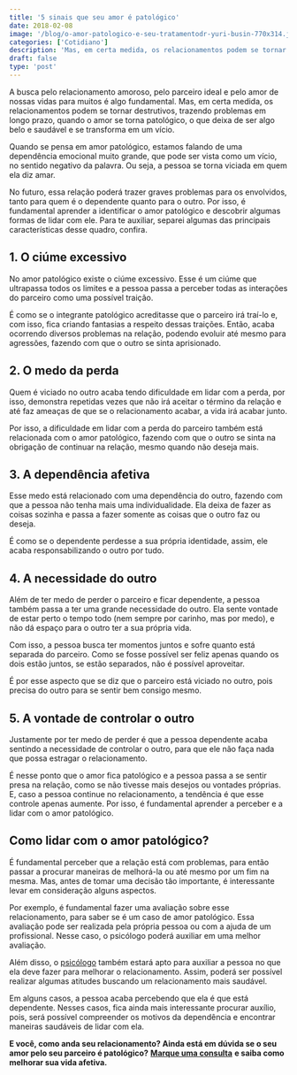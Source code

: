 ```yaml
---
title: '5 sinais que seu amor é patológico'
date: 2018-02-08
image: '/blog/o-amor-patologico-e-seu-tratamentodr-yuri-busin-770x314.jpg'
categories: ['Cotidiano']
description: 'Mas, em certa medida, os relacionamentos podem se tornar destrutivos, trazendo problemas em longo prazo, quando o amor é patológico...'
draft: false
type: 'post'
---
```


A busca pelo relacionamento amoroso, pelo parceiro ideal e pelo amor de nossas vidas para muitos é algo fundamental. Mas, em certa medida, os relacionamentos podem se tornar destrutivos, trazendo problemas em longo prazo, quando o amor se torna patológico, o que deixa de ser algo belo e saudável e se transforma em um vício.

Quando se pensa em amor patológico, estamos falando de uma dependência emocional muito grande, que pode ser vista como um vício, no sentido negativo da palavra. Ou seja, a pessoa se torna viciada em quem ela diz amar.

No futuro, essa relação poderá trazer graves problemas para os envolvidos, tanto para quem é o dependente quanto para o outro. Por isso, é fundamental aprender a identificar o amor patológico e descobrir algumas formas de lidar com ele. Para te auxiliar, separei algumas das principais características desse quadro, confira.

## **1. O ciúme excessivo**

No amor patológico existe o ciúme excessivo. Esse é um ciúme que ultrapassa todos os limites e a pessoa passa a perceber todas as interações do parceiro como uma possível traição.

É como se o integrante patológico acreditasse que o parceiro irá traí-lo e, com isso, fica criando fantasias a respeito dessas traições. Então, acaba ocorrendo diversos problemas na relação, podendo evoluir até mesmo para agressões, fazendo com que o outro se sinta aprisionado.

## **2. O medo da perda**

Quem é viciado no outro acaba tendo dificuldade em lidar com a perda, por isso, demonstra repetidas vezes que não irá aceitar o término da relação e até faz ameaças de que se o relacionamento acabar, a vida irá acabar junto.

Por isso, a dificuldade em lidar com a perda do parceiro também está relacionada com o amor patológico, fazendo com que o outro se sinta na obrigação de continuar na relação, mesmo quando não deseja mais.

## **3. A dependência afetiva**

Esse medo está relacionado com uma dependência do outro, fazendo com que a pessoa não tenha mais uma individualidade. Ela deixa de fazer as coisas sozinha e passa a fazer somente as coisas que o outro faz ou deseja.

É como se o dependente perdesse a sua própria identidade, assim, ele acaba responsabilizando o outro por tudo.

## **4. A necessidade do outro**

Além de ter medo de perder o parceiro e ficar dependente, a pessoa também passa a ter uma grande necessidade do outro. Ela sente vontade de estar perto o tempo todo (nem sempre por carinho, mas por medo), e não dá espaço para o outro ter a sua própria vida.

Com isso, a pessoa busca ter momentos juntos e sofre quanto está separada do parceiro. Como se fosse possível ser feliz apenas quando os dois estão juntos, se estão separados, não é possível aproveitar.

É por esse aspecto que se diz que o parceiro está viciado no outro, pois precisa do outro para se sentir bem consigo mesmo.

## **5. A vontade de controlar o outro**

Justamente por ter medo de perder é que a pessoa dependente acaba sentindo a necessidade de controlar o outro, para que ele não faça nada que possa estragar o relacionamento.

É nesse ponto que o amor fica patológico e a pessoa passa a se sentir presa na relação, como se não tivesse mais desejos ou vontades próprias. E, caso a pessoa continue no relacionamento, a tendência é que esse controle apenas aumente. Por isso, é fundamental aprender a perceber e a lidar com o amor patológico.

## **Como lidar com o amor patológico?**

É fundamental perceber que a relação está com problemas, para então passar a procurar maneiras de melhorá-la ou até mesmo por um fim na mesma. Mas, antes de tomar uma decisão tão importante, é interessante levar em consideração alguns aspectos.

Por exemplo, é fundamental fazer uma avaliação sobre esse relacionamento, para saber se é um caso de amor patológico. Essa avaliação pode ser realizada pela própria pessoa ou com a ajuda de um profissional. Nesse caso, o psicólogo poderá auxiliar em uma melhor avaliação.

Além disso, o [psicólogo](/sobre-o-yuri-busin/) também estará apto para auxiliar a pessoa no que ela deve fazer para melhorar o relacionamento. Assim, poderá ser possível realizar algumas atitudes buscando um relacionamento mais saudável.

Em alguns casos, a pessoa acaba percebendo que ela é que está dependente. Nesses casos, fica ainda mais interessante procurar auxílio, pois, será possível compreender os motivos da dependência e encontrar maneiras saudáveis de lidar com ela.

**E você, como anda seu relacionamento? Ainda está em dúvida se o seu amor pelo seu parceiro é patológico?** [**Marque uma consulta**](/contato/) **e saiba como melhorar sua vida afetiva.**
